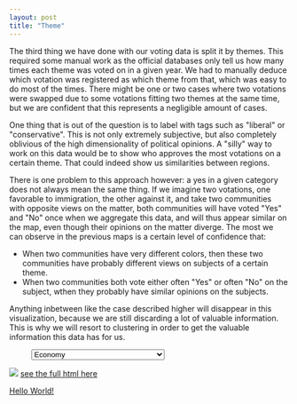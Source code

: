 ```yaml
---
layout: post
title: "Theme"
---
```


The third thing we have done with our voting data is split it by themes. This required some manual work as the official databases only tell us how many times each theme was voted on in a given year. We had to manually deduce which votation was registered as which theme from that, which was easy to do most of the times. There might be one or two cases where two votations were swapped due to some votations fitting two themes at the same time, but we are confident that this represents a negligible amount of cases.

One thing that is out of the question is to label with tags such as "liberal" or "conservative". This is not only extremely subjective, but also completely oblivious of the high dimensionality of political opinions. A "silly" way to work on this data would be to show who approves the most votations on a certain theme. That could indeed show us similarities between regions.

There is one problem to this approach however: a yes in a given category does not always mean the same thing. If we imagine two votations, one favorable to immigration, the other against it, and take two communities with opposite views on the matter, both communities will have voted "Yes" and "No" once when we aggregate this data, and will thus appear similar on the map, even though their opinions on the matter diverge. The most we can observe in the previous maps is a certain level of confidence that:

- When two communities have very different colors, then these two communities have probably different views on subjects of a certain theme.
- When two communities both vote either often "Yes" or often "No" on the subject, wthen they probably have similar opinions on the subjects.

Anything inbetween like the case described higher will disappear in this visualization, because we are still discarding a lot of valuable information. This is why we will resort to clustering in order to get the valuable information this data has for us.

<figure>
<select onchange="theThingToDoIfItChange()" id="selection">
		<option value="map_Economy">Economy</option>
		 <option value="map_Education,culture,media">Education, culture, media</option>
		<option value="map_Foreign policy">Foreign policy</option>
		<option value="map_Infrastructure, planning, environment">Infrastructure, planning, environment</option>
		<option value="map_Political regime">Political regime</option>
		<option value="map_public finances">Public finances</option>
		<option value="map_security policy">Security policy</option>
		<option value="map_social policies">Social policies</option>
</select>
</figure>

<img src="{{ site.github.url }}/assets/data/map_theme/map_Economy.png" id="image">
<a href="{{ site.github.url }}/assets/data/map_theme/map_Economy.html" id="map"> see the full html here
<p id="text">Hello World!</p>

	
<figure>
	<script type="text/javascript">
		function theThingToDoIfItChange(){
			
			let image = document.getElementById("image");
			let map = document.getElementById("map");
			
			let selected = document.getElementById("selection").value;
			
			image.setAttribute("src","{{ site.github.url }}/assets/data/map_theme/"+selected+".png");
			map.setAttribute("href","{{ site.github.url }}/assets/data/map_theme/"+selected+".html");
			document.getElementById("text").innerHTML = dict [selected];
		};
		var dict = {
    "map_Economy": "Ticino seems much keener to adopt change in economic policies than the rest of Switzerland, while the pre-alpine regions are much less interested by this than the rest of the country.",
    "map_Education,culture,media": "Italian and French speaking regions seem much keener to adopt change in educational/media/cultural policies than the rest of Switzerland, while the pre-alpine regions are much less interested by this.",
    "map_Foreign policy": "Central Switzerland has very negative results when it comes to changes to foreign policies.",
    "map_Infrastructure, planning, environment": "Urban areas are clearly more in favor of infrastructural change.",
    "map_Political regime": "Political regime changes are among the most popular initiatives in the country, with less interest in central Switzerland.",
    "map_public finances": "Modifications of public finances are more popular in urban areas and in the Plateau in general than in rural/mountainous areas.",
    "map_security policy": "The popularity of security policy changes is again quite high in Western Switzerland and Ticino with a clear tendancy towards status quo in the more traditional regions.",
    "map_social policies": "Ticino seems much keener to adopt change in social policies than the rest of Switzerland, while the pre-alpine regions are much less interested by this than the rest of the country.",
};
		document.getElementById("text").innerHTML = dict ["map_Economy"];
		
	</script>
</figure>

## Analysis and discussion

One tendancy is clear by looking at this data: rural, mountainous and traditional parts of the country are clearly more in favor of a political status quo, with clearly more refusal of votations than the rest of Switzerland. It correlates with the idea that rural areas are generally more conservative than urban areas, where populations are younger and have a higher level of education, but also different views of the world.
